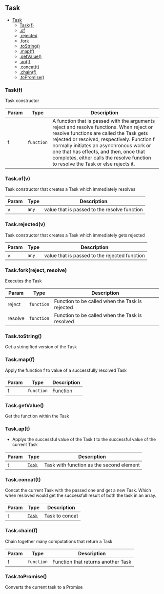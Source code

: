 <a name="Task"></a>

## Task

* [Task](#Task)
    * [Task(f)](#new_Task_new)
    * [.of](#Task.of)
    * [.rejected](#Task.rejected)
    * [.fork](#Task.fork)
    * [.toString()](#Task.toString)
    * [.map(f)](#Task.map)
    * [.getValue()](#Task.getValue)
    * [.ap(t)](#Task.ap)
    * [.concat(t)](#Task.concat)
    * [.chain(f)](#Task.chain)
    * [.toPromise()](#Task.toPromise)

<a name="new_Task_new"></a>

### Task(f)
Task constructor


| Param | Type | Description |
| --- | --- | --- |
| f | <code>function</code> | A function that is passed with the arguments reject and resolve functions. When reject or resolve functions are called the Task gets rejected or resolved, respectively. Function f normally initiates an asynchronous work or one that has effects, and then, once that completes, either calls the resolve function to resolve the Task or else rejects it. |

<a name="Task.of"></a>

### Task.of(v)
Task constructor that creates a Task which immediately resolves


| Param | Type | Description |
| --- | --- | --- |
| v | <code>any</code> | value that is passed to the resolve function |

<a name="Task.rejected"></a>

### Task.rejected(v)
Task constructor that creates a Task which immediately gets rejected


| Param | Type | Description |
| --- | --- | --- |
| v | <code>any</code> | value that is passed to the rejected function |

<a name="Task.fork"></a>

### Task.fork(reject, resolve)
Executes the Task


| Param | Type | Description |
| --- | --- | --- |
| reject | <code>function</code> | Function to be called when the Task is rejected |
| resolve | <code>function</code> | Function to be called when the Task is resolved |

<a name="Task.toString"></a>

### Task.toString()
Get a stringified version of the Task

<a name="Task.map"></a>

### Task.map(f)
Apply the function f to value of a successfully resolved Task

| Param | Type | Description |
| --- | --- | --- |
| f | <code>function</code> | Function |

<a name="Task.getValue"></a>

### Task.getValue()
Get the function within the Task

<a name="Task.ap"></a>

### Task.ap(t)
* Applys the successful value of the Task t to the successful value of the current Task

| Param | Type | Description |
| --- | --- | --- |
| t | [<code>Task</code>](#Task) | Task with function as the second element |

<a name="Task.concat"></a>

### Task.concat(t)
Concat the current Task with the passed one and get a new Task. Which when resloved would get the successfull result of both the task in an array.


| Param | Type | Description |
| --- | --- | --- |
| t | [<code>Task</code>](#Task) | Task to concat |

<a name="Task.chain"></a>

### Task.chain(f)
Chain together many computations that return a Task

| Param | Type | Description |
| --- | --- | --- |
| f | <code>function</code> | Function that returns another Task |

<a name="Task.toPromise"></a>

### Task.toPromise()
Converts the current task to a Promise
